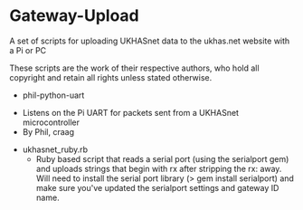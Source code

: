Gateway-Upload
==========

A set of scripts for uploading UKHASnet data to the ukhas.net website with a Pi or PC

These scripts are the work of their respective authors, who hold all copyright and retain all rights unless stated otherwise. 

* phil-python-uart
 - Listens on the Pi UART for packets sent from a UKHASnet microcontroller
 - By Phil, craag

 * ukhasnet_ruby.rb 
   - Ruby based script that reads a serial port (using the serialport gem) and uploads strings that begin with rx after stripping the rx: away. Will need to install the serial port library (> gem install serialport) and make sure you've updated the serialport settings and gateway ID name.
